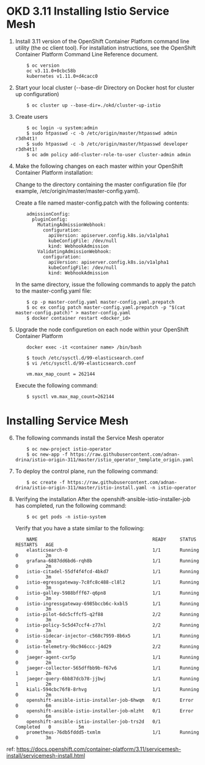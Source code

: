 # OKD 3.11 Installing Istio Service Mesh

1. Install 3.11 version of the OpenShift Container Platform command line utility (the oc client tool). For installation instructions, see the OpenShift Container Platform Command Line Reference document.

	``` 
		$ oc version
		oc v3.11.0+0cbc58b
		kubernetes v1.11.0+d4cacc0
	 ```
2. Start your local cluster (--base-dir Directory on Docker host for cluster up configuration)
	``` 
		$ oc cluster up --base-dir=./okd/cluster-up-istio
	```
3. Create users
	``` 
		$ oc login -u system:admin
		$ sudo htpasswd -c -b /etc/origin/master/htpasswd admin r3dh4t1!
		$ sudo htpasswd -c -b /etc/origin/master/htpasswd developer r3dh4t1!
		$ oc adm policy add-cluster-role-to-user cluster-admin admin
	```
4. Make the following changes on each master within your OpenShift Container Platform installation:

	Change to the directory containing the master configuration file (for example, /etc/origin/master/master-config.yaml).

	Create a file named master-config.patch with the following contents:

	```	
		admissionConfig:
		  pluginConfig:
		    MutatingAdmissionWebhook:
		      configuration:
		        apiVersion: apiserver.config.k8s.io/v1alpha1
		        kubeConfigFile: /dev/null
		        kind: WebhookAdmission
		    ValidatingAdmissionWebhook:
		      configuration:
		        apiVersion: apiserver.config.k8s.io/v1alpha1
		        kubeConfigFile: /dev/null
		        kind: WebhookAdmission
	```
	In the same directory, issue the following commands to apply the patch to the master-config.yaml file:

	``` 
		$ cp -p master-config.yaml master-config.yaml.prepatch
		$ oc ex config patch master-config.yaml.prepatch -p "$(cat master-config.patch)" > master-config.yaml
		$ docker container restart <docker_id>
	```
5. Upgrade the node configuretion on each node within your OpenShift Container Platform
	```
		docker exec -it <container name> /bin/bash
	```
	```
		$ touch /etc/sysctl.d/99-elasticsearch.conf
		$ vi /etc/sysctl.d/99-elasticsearch.conf
	```
	```
		vm.max_map_count = 262144
	```
	Execute the following command:
	```	
		$ sysctl vm.max_map_count=262144
	``` 

# Installing Service Mesh

6. The following commands install the Service Mesh operator
	```
		$ oc new-project istio-operator
		$ oc new-app -f https://raw.githubusercontent.com/adnan-drina/istio-origin-311/master/istio_operator_template_origin.yaml
	```
7. To deploy the control plane, run the following command:
	```
		$ oc create -f https://raw.githubusercontent.com/adnan-drina/istio-origin-311/master/istio-install.yaml -n istio-operator
	```

8. Verifying the installation
	After the openshift-ansible-istio-installer-job has completed, run the following command:
	```
		$ oc get pods -n istio-system
	```
	Verify that you have a state similar to the following:
	```
		NAME                                          READY     STATUS      RESTARTS   AGE
		elasticsearch-0                               1/1       Running     0          2m
		grafana-6887dd6bd6-rqh8b                      1/1       Running     0          2m
		istio-citadel-55df4f4fcd-4bkd7                1/1       Running     0          3m
		istio-egressgateway-7c8fc8c488-cl8l2          1/1       Running     0          3m
		istio-galley-5988bfff67-q6pn8                 1/1       Running     0          3m
		istio-ingressgateway-6985bccb6c-kxbl5         1/1       Running     0          3m
		istio-pilot-6dc5cffcf5-q2f88                  2/2       Running     0          3m
		istio-policy-5c5d47ccf4-z77nl                 2/2       Running     0          3m
		istio-sidecar-injector-c568c7959-8b6x5        1/1       Running     0          3m
		istio-telemetry-9bc946ccc-j4d29               2/2       Running     0          3m
		jaeger-agent-cxr5p                            1/1       Running     0          2m
		jaeger-collector-565dffbb9b-f67v6             1/1       Running     1          2m
		jaeger-query-6bb87dcb78-jjbwj                 1/1       Running     1          2m
		kiali-594cbc76f8-8rhvg                        1/1       Running     0          2m
		openshift-ansible-istio-installer-job-6hwqm   0/1       Error       0          6m
		openshift-ansible-istio-installer-job-mlzht   0/1       Error       0          6m
		openshift-ansible-istio-installer-job-trs2d   0/1       Completed   0          5m
		prometheus-76db5fddd5-txmlm                   1/1       Running     0          3m
	```

ref: https://docs.openshift.com/container-platform/3.11/servicemesh-install/servicemesh-install.html